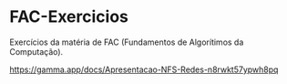 # FAC-Exercicios
Exercícios da matéria de FAC (Fundamentos de Algorítimos da Computação).

https://gamma.app/docs/Apresentacao-NFS-Redes-n8rwkt57ypwh8pq
